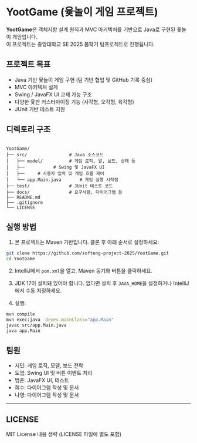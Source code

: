 # YootGame (윷놀이 게임 프로젝트)

**YootGame**은 객체지향 설계 원칙과 MVC 아키텍처를 기반으로 Java로 구현된 윷놀이 게임입니다.  
이 프로젝트는 중앙대학교 SE 2025 봄학기 텀프로젝트로 진행됩니다.

## 프로젝트 목표
- Java 기반 윷놀이 게임 구현 (팀 기반 협업 및 GitHub 기록 중심)
- MVC 아키텍처 설계
- Swing / JavaFX UI 교체 가능 구조
- 다양한 윷판 커스터마이징 기능 (사각형, 오각형, 육각형)
- JUnit 기반 테스트 지원

## 디렉토리 구조
<pre><code>
YootGame/
├── src/                # Java 소스코드
│   ├── model/          # 게임 로직, 말, 보드, 상태 등
│   ├── <view>          # Swing 및 JavaFX UI
│   ├── <controller>    # 사용자 입력 및 게임 흐름 제어
│   └── app.Main.java       # 게임 실행 시작점
├── test/               # JUnit 테스트 코드
├── docs/               # 요구사항, 다이어그램 등
├── README.md
├── .gitignore
└── LICENSE
</code></pre>

## 실행 방법

1. 본 프로젝트는 Maven 기반입니다. 클론 후 아래 순서로 설정하세요:
```bash
git clone https://github.com/softeng-project-2025/YootGame.git
cd YootGame
```

2. IntelliJ에서 `pom.xml`을 열고, Maven 동기화 버튼을 클릭하세요.

3. JDK 17이 설치돼 있어야 합니다. 없다면 설치 후 `JAVA_HOME`을 설정하거나 IntelliJ에서 수동 지정하세요.

4. 실행:
```bash
mvn compile
mvn exec:java -Dexec.mainClass="app.Main"
javac src/app.Main.java
java app.Main
```

## 팀원

- 지민: 게임 로직, 모델, 보드 전략 
- 도엽: Swing UI 및 버튼 이벤트 처리
- 범준: JavaFX UI, 테스트
- 희수: 다이어그램 작성 및 문서
- 나영: 다이어그램 작성 및 문서


---

## LICENSE

MIT License 내용 생략 (LICENSE 파일에 별도 포함)